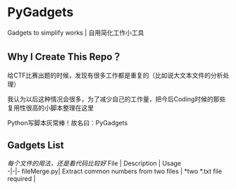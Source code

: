 # PyGadgets
Gadgets to simplify works | 自用简化工作小工具

## Why I Create This Repo？
给CTF比赛出题的时候，发现有很多工作都是重复的（比如说大文本文件的分析处理）

我认为以后这种情况会很多，为了减少自己的工作量，把今后Coding时候的那些复用性很高的小脚本整理在这里

Python写脚本灰常棒！故名曰：PyGadgets
## Gadgets List
*每个文件的用法，还是看代码比较好*
File | Description |  Usage  
-|-|-
 fileMerge.py| Extract common numbers from two files | *two *.txt file required |
 
